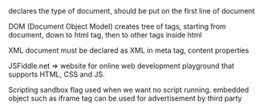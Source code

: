 <!Doctype> declares the type of document, should be put on the first line of document

DOM (Document Object Model) creates tree of tags, starting from document, down to html tag, then to other tags inside html

XML document must be declared as XML in meta tag, content properties

JSFiddle.net => website for online web development playground that supports HTML, CSS and JS.

Scripting
sandbox flag used when we want no script running.
embedded object such as iframe tag can be used for advertisement by third party